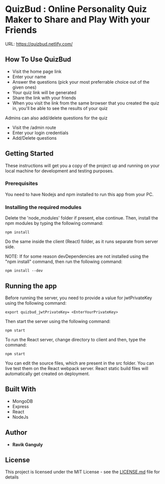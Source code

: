 # QuizBud : Online Personality Quiz Maker to Share and Play With your Friends

URL: https://quizbud.netlify.com/

## How To Use QuizBud

- Visit the home page link
- Enter your name
- Answer the questions (pick your most preferrable choice out of the given ones)
- Your quiz link will be generated
- Share the link with your friends
- When you visit the link from the same browser that you created the quiz in, you'll be able to see the results of your quiz

Admins can also add/delete questions for the quiz

- Visit the /admin route
- Enter your login credentials
- Add/Delete questions

## Getting Started

These instructions will get you a copy of the
project up and running on your local machine for
development and testing purposes.

### Prerequisites

You need to have Nodejs and npm installed to run
this app from your PC.

### Installing the required modules

Delete the 'node_modules' folder if present, else
continue. Then, install the npm modules by typing
the following command:

```
npm install
```

Do the same inside the client (React) folder, as
it runs separate from server side.

NOTE: If for some reason devDependencies are not installed using the "npm install" command, then run the following command:

```
npm install --dev
```

## Running the app

Before running the server, you need to provide a value for jwtPrivateKey using the following command:

```
export quizbud_jwtPrivateKey= <EnterYourPrivateKey>
```

Then start the server using the following command:

```
npm start
```

To run the React server, change directory to
client and then, type the command:

```
npm start
```

You can edit the source files, which are present
in the src folder. You can live test them on the
React webpack server. React static build files
will automatically get created on deployment.

## Built With

- MongoDB
- Express
- React
- NodeJs

## Author

- **Ravik Ganguly**

## License

This project is licensed under the MIT License -
see the
[LICENSE.md](LICENSE.md)
file for details
